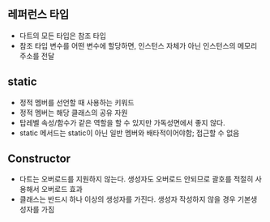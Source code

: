 ## 레퍼런스 타입
- 다트의 모든 타입은 참조 타입
- 참조 타입 변수를 어떤 변수에 할당하면, 인스턴스 자체가 아닌 인스턴스의 메모리 주소를 전달

## static
- 정적 멤버를 선언할 때 사용하는 키워드
- 정적 멤버는 해당 클래스의 공유 자원
- 탑레벨 속성/함수가 같은 역할을 할 수 있지만 가독성면에서 좋지 않다.
- static 메서드는 static이 아닌 일반 멤버와 배타적이어야함; 접근할 수 없음

## Constructor
- 다트는 오버로드를 지원하지 않는다. 생성자도 오버로드 안되므로 괄호를 적절히 사용해서 오버로드 효과
- 클래스는 반드시 하나 이상의 생성자를 가진다. 생성자 작성하지 않을 경우 기본생성자를 가짐

